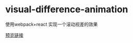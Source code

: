 # visual-difference-animation

使用webpack+react 实现一个滚动视差的效果

[预览链接](http://jasonyangblog.com/visual-difference-animation/index.html)
